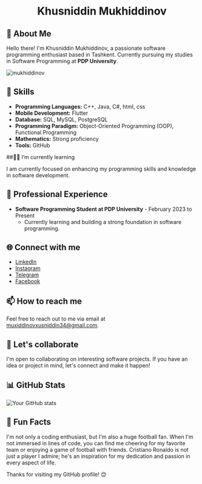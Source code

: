 <h1 align = "center">Khusniddin Mukhiddinov</h1>

## 👋 About Me

Hello there! I'm Khusniddin Mukhiddinov, a passionate software programming enthusiast based in Tashkent. Currently pursuing my studies in Software Programming at **PDP University**.

<p align="left"> <img src="https://komarev.com/ghpvc/?username=mukhiddinov&label=Profile+visitors&color=yellow&style=flat-square" alt="mukhiddinov" /> </p>

## 🚀 Skills

- **Programming Languages:** C++, Java, C#, html, css
- **Mobile Development:** Flutter
- **Database:** SQL, MySQL, PostgreSQL
- **Programming Paradigm:** Object-Oriented Programming (OOP), Functional Programming
- **Mathematics:** Strong proficiency
- **Tools:** GitHub

##👨‍🎓 I’m currently learning

I am currently focused on enhancing my programming skills and knowledge in software development.

## 💼 Professional Experience

- **Software Programming Student at PDP University** - February 2023 to Present
  - Currently learning and building a strong foundation in software programming.

## 🌐 Connect with me

- [LinkedIn](https://www.linkedin.com/in/khusniddin-mukhiddinov)
- [Instagram](https://www.instagram.com/khusniddin.mukhiddinov_)
- [Telegram](https://t.me/khusniddin_mukhiddinov)
- [Facebook](https://www.facebook.com/profile.php?id=100071111792344)

## 📫 How to reach me

Feel free to reach out to me via email at [muxiddinovxusniddin34@gmail.com](mailto:muxiddinovxusniddin34@gmail.com).

## 🤝 Let's collaborate

I'm open to collaborating on interesting software projects. If you have an idea or project in mind, let's connect and make it happen!

## 📊 GitHub Stats

![Your GitHub stats](https://github-readme-stats.vercel.app/api?username=mukhiddinov&show_icons=true&hide=issues&count_private=true&theme=radical)


## 🌟 Fun Facts

I'm not only a coding enthusiast, but I'm also a huge football fan. When I'm not immersed in lines of code, you can find me cheering for my favorite team or enjoying a game of football with friends. Cristiano Ronaldo is not just a player I admire; he's an inspiration for my dedication and passion in every aspect of life.

Thanks for visiting my GitHub profile! 😊
